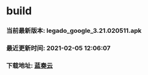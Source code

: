# build

### 当前最新版本: legado_google_3.21.020511.apk
### 最近更新时间: 2021-02-05 12:06:07
### 下载地址: [蓝奏云](https://wwa.lanzous.com/b0d8bblej)

